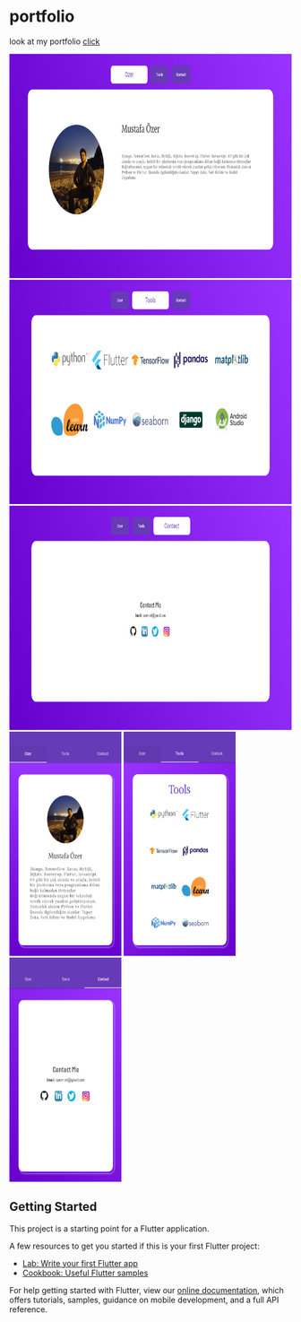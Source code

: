 # portfolio

look at my portfolio <a href="https://mustafaozer.netlify.app/#/" target ="_blank">click</a>

<img src="https://github.com/MustafaOzer20/Portfolio-with-flutter/blob/master/screenshots/main_web.PNG" width="800" height="400">
<img src="https://github.com/MustafaOzer20/Portfolio-with-flutter/blob/master/screenshots/tools_web.PNG" width="800" height="400">
<img src="https://github.com/MustafaOzer20/Portfolio-with-flutter/blob/master/screenshots/contact_web.PNG" width="800" height="400">
<img src="https://github.com/MustafaOzer20/Portfolio-with-flutter/blob/master/screenshots/main_phone.PNG" width="200" height="400">
<img src="https://github.com/MustafaOzer20/Portfolio-with-flutter/blob/master/screenshots/tools_phone.PNG" width="200" height="400">
<img src="https://github.com/MustafaOzer20/Portfolio-with-flutter/blob/master/screenshots/contact_phone.PNG" width="200" height="400">

## Getting Started

This project is a starting point for a Flutter application.

A few resources to get you started if this is your first Flutter project:

- [Lab: Write your first Flutter app](https://flutter.dev/docs/get-started/codelab)
- [Cookbook: Useful Flutter samples](https://flutter.dev/docs/cookbook)

For help getting started with Flutter, view our
[online documentation](https://flutter.dev/docs), which offers tutorials,
samples, guidance on mobile development, and a full API reference.
